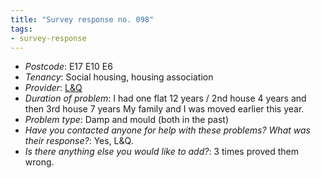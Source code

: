 ```yaml
---
title: "Survey response no. 098"
tags: 
- survey-response
---
```


- *Postcode*: E17 E10 E6 
- *Tenancy*: Social housing, housing association
- *Provider*: [L&Q](providers/L&Q) 
- *Duration of problem*: I had one flat 12 years / 2nd house 4 years and then 3rd house 7 years
My family and I was moved earlier this year.  
- *Problem type*: Damp and mould (both in the past)
- *Have you contacted anyone for help with these problems? What was their response?*: Yes, L&Q. 
- *Is there anything else you would like to add?*: 3 times proved them wrong.